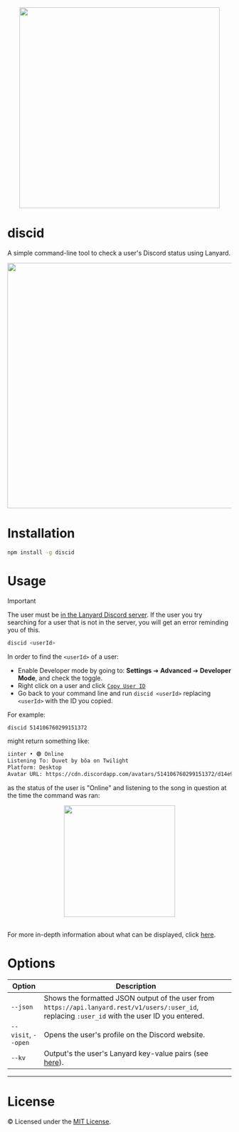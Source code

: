 <div align="center">
  <img src="https://github.com/inttter/discid/assets/73017070/c37fde61-3d46-4b9f-9ce5-b0bbe1f54e0d" width="450">
</div>

# discid

A simple command-line tool to check a user's Discord status using Lanyard.

<div align="center">
  <img src="https://github.com/inttter/discid/assets/73017070/0ba576f5-b0b3-48fb-91a2-c90525ccf0ee" width="550">
</div>

# Installation

```bash
npm install -g discid
```

# Usage

> [!IMPORTANT]
> The user must be [in the Lanyard Discord server](https://discord.com/invite/lanyard). If the user you try searching for a user that is not in the server, you will get an error reminding you of this.

```bash
discid <userId>
```

In order to find the ```<userId>``` of a user:

* Enable Developer mode by going to: **Settings** ➔ **Advanced** ➔ **Developer Mode**, and check the toggle.
* Right click on a user and click [```Copy User ID```](https://github.com/inttter/inttter/assets/73017070/0ffacc8d-06c9-4521-97eb-62295aa67b73)
* Go back to your command line and run ```discid <userId>``` replacing ```<userId>``` with the ID you copied.

For example:

```bash
discid 514106760299151372
```

might return something like:

```bash
iinter • 🟢 Online
Listening To: Duvet by bôa on Twilight
Platform: Desktop
Avatar URL: https://cdn.discordapp.com/avatars/514106760299151372/d14e90a16144987f53f5a3700aacc934.png
```

as the status of the user is "Online" and listening to the song in question at the time the command was ran:

<div align="center">
<img src="https://github.com/inttter/discid/assets/73017070/fc9dcd40-b2e0-4da6-97e8-2a518336b988" width="250">
</div>

<br>

For more in-depth information about what can be displayed, click [here](https://iinter.me/blog/using-discid#what-else).

# Options

| Option  | Description |
| ----------- | ----------- |
| ```--json``` | Shows the formatted JSON output of the user from ```https://api.lanyard.rest/v1/users/:user_id```, replacing ```:user_id``` with the user ID you entered. |
| ```--visit```, ```--open``` | Opens the user's profile on the Discord website. |
| ```--kv``` | Output's the user's Lanyard key-value pairs (see [here](https://github.com/Phineas/lanyard?tab=readme-ov-file#kv)). |

---

# License

©️ Licensed under the [MIT License](https://github.com/inttter/discid/blob/master/LICENSE).